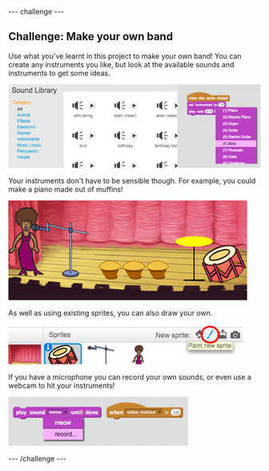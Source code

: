 --- challenge ---
## Challenge: Make your own band

Use what you've learnt in this project to make your own band! You can create any instruments you like, but look at the available sounds and instruments to get some ideas.

![Scratch available sounds](images/band-ideas.png)

Your instruments don't have to be sensible though. For example, you could make a piano made out of muffins!

![Muffin piano](images/band-piano.png)

As well as using existing sprites, you can also draw your own.

![Drawing your own sprites](images/band-draw.png)

If you have a microphone you can record your own sounds, or even use a webcam to hit your instruments!

![Input sources](images/band-io.png)

--- /challenge ---

